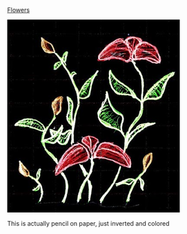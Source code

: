 [Flowers](https://xkcd.com/34)

![Flowers](./random_comic.png)

This is actually pencil on paper, just inverted and colored

